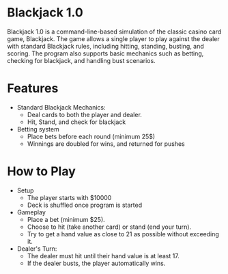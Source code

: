 # Blackjack 1.0

Blackjack 1.0 is a command-line-based simulation of the classic casino card game, Blackjack. The game allows a single player to play against the dealer with standard Blackjack rules, including hitting, standing, busting, and scoring. The program also supports basic mechanics such as betting, checking for blackjack, and handling bust scenarios.

# Features 

* Standard Blackjack Mechanics:
  * Deal cards to both the player and dealer.
  * Hit, Stand, and check for blackjack 
* Betting system
  * Place bets before each round (minimum 25$)
  * Winnings are doubled for wins, and returned for pushes

# How to Play

* Setup
  * The player starts with $10000
  * Deck is shuffled once program is started 
* Gameplay
  * Place a bet (minimum $25). 
  * Choose to hit (take another card) or stand (end your turn). 
  * Try to get a hand value as close to 21 as possible without exceeding it.
* Dealer's Turn:
  * The dealer must hit until their hand value is at least 17. 
  * If the dealer busts, the player automatically wins.